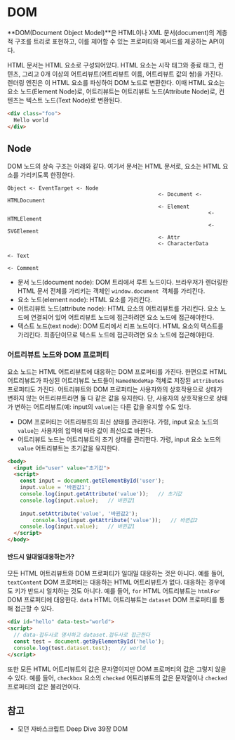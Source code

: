 # DOM

**DOM(Document Object Model)**은 HTML이나 XML 문서(document)의 계층적 구조를 트리로 표현하고, 이를 제어할 수 있는 프로퍼티와 메서드를 제공하는 API이다.

HTML 문서는 HTML 요소로 구성되어있다. HTML 요소는 시작 태그와 종료 태그, 컨텐츠, 그리고 0개 이상의 어트리뷰트(어트리뷰트 이름, 어트리뷰트 값의 쌍)을 가진다. 렌더링 엔진은 이 HTML 요소를 파싱하여 DOM 노드로 변환한다. 이때 HTML 요소는 요소 노드(Element Node)로, 어트리뷰트는 어트리뷰트 노드(Attribute Node)로, 컨텐츠는 텍스트 노드(Text Node)로 변환된다.

```html
<div class="foo">
  Hello world
</div>
```

## Node

DOM 노드의 상속 구조는 아래와 같다. 여기서 문서는 HTML 문서로, 요소는 HTML 요소를 가리키도록 한정한다.

```
Object <- EventTarget <- Node
												<- Document <- HTMLDocument
												<- Element
																<- HTMLElement
																<- SVGElement
												<- Attr
												<- CharacterData
																		<- Text
																		<- Comment
```

- 문서 노드(document node): DOM 트리에서 루트 노드이다. 브라우저가 렌더링한 HTML 문서 전체를 가리키는 객체인 `window.document `객체를 가리킨다. 
- 요소 노드(element node): HTML 요소를 가리킨다.
- 어트리뷰트 노드(attribute node): HTML 요소의 어트리뷰트를 가리킨다. 요소 노드에 연결되어 있어 어트리뷰트 노드에 접근하려면 요소 노드에 접근해야한다.
- 텍스트 노드(text node): DOM 트리에서 리프 노드이다. HTML 요소의 텍스트를 가리킨다. 최종단이므로 텍스트 노드에 접근하려면 요소 노드에 접근해야한다.

### 어트리뷰트 노드와 DOM 프로퍼티

요소 노드는 HTML 어트리뷰트에 대응하는 DOM 프로퍼티를 가진다. 한편으로 HTML 어트리뷰트가 파싱된 어트리뷰트 노드들이 `NamedNodeMap` 객체로 저장된 `attributes` 프로퍼티도 가진다. 어트리뷰트와 DOM 프로퍼티는 사용자와의 상호작용으로 상태가 변하지 않는 어트리뷰트라면 둘 다 같은 값을 유지한다. 단, 사용자의 상호작용으로 상태가 변하는 어트리뷰트(예: input의 `value`)는 다른 값을 유지할 수도 있다.

- DOM 프로퍼티는 어트리뷰트의 최신 상태를 관리한다. 가령, input 요소 노드의 `value`는 사용자의 입력에 따라 값이 최신으로 바뀐다.
- 어트리뷰트 노드는 어트리뷰트의 초기 상태를 관리한다. 가령, input 요소 노드의 `value` 어트리뷰트는 초기값을 유지한다.

```html
<body>
  <input id="user" value="초기값">
  <script>
    const input = document.getElementById('user');
    input.value = '바뀐값1';
    console.log(input.getAttribute('value'));	// 초기값
    console.log(input.value);	// 바뀐값1
    
    input.setAttribute('value', '바뀐값2');
		console.log(input.getAttribute('value'));	// 바뀐값2
    console.log(input.value);	// 바뀐값1
  </script>
</body>
```

#### 반드시 일대일대응하는가?

모든 HTML 어트리뷰트와 DOM 프로퍼티가 일대일 대응하는 것은 아니다. 예를 들어, `textContent` DOM 프로퍼티는 대응하는 HTML 어트리뷰트가 없다. 대응하는 경우에도 키가 반드시 일치하는 것도 아니다. 예를 들어, `for` HTML 어트리뷰트는 `htmlFor` DOM 프로퍼티에 대응한다. `data` HTML 어트리뷰트는 `dataset` DOM 프로퍼티를 통해 접근할 수 있다.

```html
<div id="hello" data-test="world">
<script>
  // data-접두사로 명시하고 dataset.접두사로 접근한다
  const test = document.getByElementById('hello');
  console.log(test.dataset.test);	// world
</script>
```

또한 모든 HTML 어트리뷰트의 값은 문자열이지만 DOM 프로퍼티의 값은 그렇지 않을 수 있다. 예를 들어, `checkbox` 요소의 `checked` 어트리뷰트의 값은 문자열이나 `checked` 프로퍼티의 값은 불리언이다.

## 참고

- 모던 자바스크립트 Deep Dive 39장 DOM